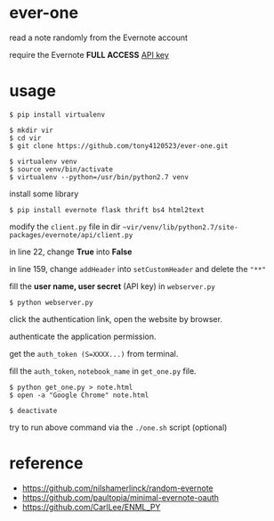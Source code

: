 # ever-one

read a note randomly from the Evernote account

require the Evernote __FULL ACCESS__ [API key](https://dev.evernote.com/) 

# usage
```
$ pip install virtualenv
```
```
$ mkdir vir
$ cd vir
$ git clone https://github.com/tony4120523/ever-one.git
```
```
$ virtualenv venv
$ source venv/bin/activate
$ virtualenv --python=/usr/bin/python2.7 venv
```
install some library
```
$ pip install evernote flask thrift bs4 html2text
```
modify the `client.py` file in dir  `~vir/venv/lib/python2.7/site-packages/evernote/api/client.py` 

in line 22, change __True__ into __False__

in line 159, change `addHeader` into `setCustomHeader` and delete the `"**"`

fill the __user name, user secret__ (API key) in `webserver.py`
```
$ python webserver.py
```
click the authentication link, open the website by browser.

authenticate the application permission.

get the `auth_token (S=XXXX...)` from terminal.

fill the `auth_token`, `notebook_name` in `get_one.py` file.
```
$ python get_one.py > note.html
$ open -a "Google Chrome" note.html
```
```
$ deactivate
```
try to run above command via the `./one.sh` script (optional)
# reference
* https://github.com/nilshamerlinck/random-evernote
* https://github.com/paultopia/minimal-evernote-oauth
* https://github.com/CarlLee/ENML_PY

